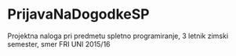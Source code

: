 # PrijavaNaDogodkeSP
Projektna naloga pri predmetu spletno programiranje, 3 letnik zimski semester, smer FRI UNI 2015/16
